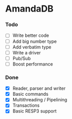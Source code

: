 # AmandaDB

### Todo
- [ ] Write better code
- [ ] Add big number type
- [ ] Add verbatim type
- [ ] Write a driver
- [ ] Pub/Sub
- [ ] Boost performance

### Done
- [x] Reader, parser and writer
- [x] Basic commands
- [x] Multithreading / Pipelining
- [X] Transactions
- [X] Basic RESP3 support
